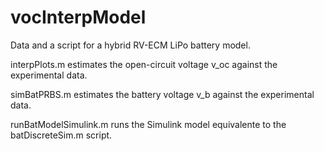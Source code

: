 # vocInterpModel
Data and a script for a hybrid RV-ECM LiPo battery model.

interpPlots.m estimates the open-circuit voltage v_oc against the experimental data.

simBatPRBS.m estimates the battery voltage v_b against the experimental data.

runBatModelSimulink.m runs the Simulink model equivalente to the batDiscreteSim.m script.
